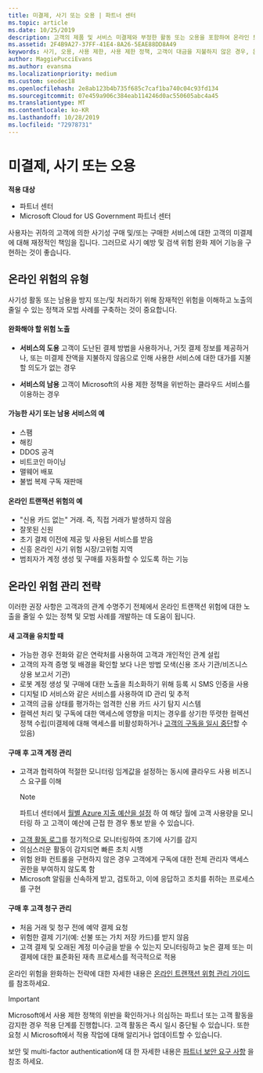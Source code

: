 ```yaml
---
title: 미결제, 사기 또는 오용 | 파트너 센터
ms.topic: article
ms.date: 10/25/2019
description: 고객의 제품 및 서비스 미결제와 부정한 활동 또는 오용을 포함하여 온라인 트랜잭션의 위험을 관리하기 위한 전략입니다.
ms.assetid: 2F4B9A27-37FF-41E4-8A26-5EAE88DD8A49
keywords: 사기, 오용, 사용 제한, 사용 제한 정책, 고객이 대금을 지불하지 않은 경우, 온라인 위험, 서비스 도용, 서비스 남용, 구독 일시 중단
author: MaggiePucciEvans
ms.author: evansma
ms.localizationpriority: medium
ms.custom: seodec18
ms.openlocfilehash: 2e8ab123b4b735f685c7caf1ba740c04c93fd134
ms.sourcegitcommit: 07e459a906c384eab114246d0ac550605abc4a45
ms.translationtype: MT
ms.contentlocale: ko-KR
ms.lasthandoff: 10/28/2019
ms.locfileid: "72978731"
---
```

# <a name="non-payment-fraud-or-misuse"></a>미결제, 사기 또는 오용

**적용 대상**

-  파트너 센터
-  Microsoft Cloud for US Government 파트너 센터



사용자는 귀하의 고객에 의한 사기성 구매 및/또는 구매한 서비스에 대한 고객의 미결제에 대해 재정적인 책임을 집니다. 그러므로 사기 예방 및 검색 위험 완화 제어 기능을 구현하는 것이 좋습니다.

## <a name="types-of-online-risk"></a>온라인 위험의 유형

사기성 활동 또는 남용을 방지 또는/및 처리하기 위해 잠재적인 위험을 이해하고 노출의 줄일 수 있는 정책과 모범 사례를 구축하는 것이 중요합니다.

#### <a name="risk-exposure-to-be-mitigated"></a>완화해야 할 위험 노출

- **서비스의 도용** 고객이 도난된 결제 방법을 사용하거나, 거짓 결제 정보를 제공하거나, 또는 미결제 잔액을 지불하지 않음으로 인해 사용한 서비스에 대한 대가를 지불할 의도가 없는 경우

- **서비스의 남용** 고객이 Microsoft의 사용 제한 정책을 위반하는 클라우드 서비스를 이용하는 경우

#### <a name="examples-of-possible-fraud-or-service-abuse"></a>가능한 사기 또는 남용 서비스의 예
- 스팸
- 해킹
- DDOS 공격
- 비트코인 마이닝
- 맬웨어 배포
- 불법 복제 구독 재판매 

#### <a name="examples-of-online-transaction-risk"></a>온라인 트랜잭션 위험의 예
- "신용 카드 없는" 거래. 즉, 직접 거래가 발생하지 않음
- 잘못된 신원
- 초기 결제 이전에 제공 및 사용된 서비스를 받음
- 신흥 온라인 사기 위험 시장/고위험 지역
- 범죄자가 계정 생성 및 구매를 자동화할 수 있도록 하는 기능

## <a name="strategies-for-managing-online-risk"></a>온라인 위험 관리 전략

이러한 권장 사항은 고객과의 관계 수명주기 전체에서 온라인 트랜잭션 위험에 대한 노출을 줄일 수 있는 정책 및 모범 사례를 개발하는 데 도움이 됩니다.  

#### <a name="when-onboarding-new-customers"></a>새 고객을 유치할 때
- 가능한 경우 전화와 같은 연락처를 사용하여 고객과 개인적인 관계 설립
- 고객의 자격 증명 및 배경을 확인할 보다 나은 방법 모색(신용 조사 기관/비즈니스 상용 보고서 기관) 
- 로봇 계정 생성 및 구매에 대한 노출을 최소화하기 위해 등록 시 SMS 인증을 사용
- 디지털 ID 서비스와 같은 서비스를 사용하여 ID 관리 및 추적
- 고객의 금융 상태를 평가하는 엄격한 신용 카드 사기 탐지 시스템
- 컬렉션 처리 및 구독에 대한 액세스에 영향을 미치는 경우를 상기한 뚜렷한 컬렉션 정책 수립(미결제에 대해 액세스를 비활성화하거나 [고객의 구독을 일시 중단](suspend-a-subscription.md)할 수 있음)

#### <a name="post-purchase-customer-account-management"></a>구매 후 고객 계정 관리
- 고객과 협력하여 적절한 모니터링 임계값을 설정하는 동시에 클라우드 사용 비즈니스 요구를 이해
    > [!NOTE]  
    >  파트너 센터에서 [월별 Azure 지출 예산을 설정](set-an-azure-spending-budget-for-your-customers.md) 하 여 해당 월에 고객 사용량을 모니터링 하 고 고객이 예산에 근접 한 경우 통보 받을 수 있습니다.
- [고객 활동 로그](activity-logs.md)를 정기적으로 모니터링하여 초기에 사기를 감지
- 의심스러운 활동이 감지되면 빠른 초치 시행
- 위험 완화 컨트롤을 구현하지 않은 경우 고객에게 구독에 대한 전체 관리자 액세스 권한을 부여하지 않도록 함
- Microsoft 알림을 신속하게 받고, 검토하고, 이에 응답하고 조치를 취하는 프로세스를 구현

#### <a name="post-purchase-customer-billing-management"></a>구매 후 고객 청구 관리
- 처음 거래 및 청구 전에 예약 결제 요청 
- 위험한 결제 기기(예: 선불 또는 가치 저장 카드)를 받지 않음
- 고객 결제 및 오래된 계정 미수금을 받을 수 있는지 모니터링하고 늦은 결제 또는 미결제에 대한 표준화된 재촉 프로세스를 적극적으로 적용

온라인 위험을 완화하는 전략에 대한 자세한 내용은 [온라인 트랜잭션 위험 관리 가이드](https://assets.windowsphone.com/7d885238-e13b-4f10-a682-3d5adacd2859/CSP-PartnerRiskGuide-APSFinal_InvariantCulture_Default.zip)를 참조하세요.

> [!IMPORTANT]  
> Microsoft에서 사용 제한 정책의 위반을 확인하거나 의심하는 파트너 또는 고객 활동을 감지한 경우 적용 단계를 진행합니다. 고객 활동은 즉시 일시 중단될 수 있습니다. 또한 요청 시 Microsoft에서 적용 작업에 대해 알리거나 업데이트할 수 있습니다.

 보안 및 multi-factor authentication에 대 한 자세한 내용은 [파트너 보안 요구 사항](partner-security-requirements.md) 을 참조 하세요.

 



